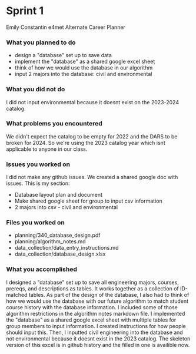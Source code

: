 # Sprint 1
Emily Constantin
e4met
Alternate Career Planner

### What you planned to do
- design a "database" set up to save data
- implement the "database" as a shared google excel sheet
- think of how we would use the database in our algorithm
- input 2 majors into the database: civil and environmental

### What you did not do
I did not input environmental because it doesnt exist on the 2023-2024 catalog.

### What problems you encountered
We didn't expect the catalog to be empty for 2022 and the DARS to be broken for 2024. So we're using the 2023 catalog year which isnt applicable to anyone in our class.

### Issues you worked on
I did not make any github issues. We created a shared google doc with issues. This is my section:
* Database layout plan and document 
* Make shared google sheet for group to input csv information
* 2 majors into csv - civil and environmental 


### Files you worked on
* planning/340_database_design.pdf
* planning/algorithm_notes.md
* data_collection/data_entry_instructions.md
* data_collection/database_design.xlsx


### What you accomplished
I designed a "database" set up to save all engineering majors, courses, prereqs, and descriptions as tables. It works together as a collection of ID-matched tables. As part of the design of the database, I also had to think of how we would use the database with our future algorithm to match student course history with the database information. I included some of those algorithm restrictions in the algorithm notes markdown file. I implemented the "database" as a shared google excel sheet with multiple tables for group members to input information. I created instructions for how people should input this. Then, I inputted civil engineering into the database and not environmental because it doesnt exist in the 2023 catalog. The skeleton version of this excel is in github history and the filled in one is availible now.
